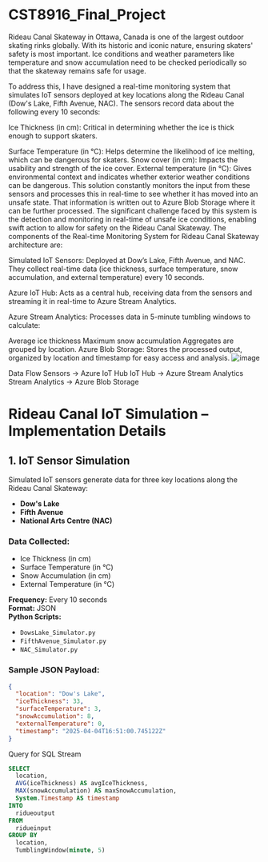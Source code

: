 # CST8916_Final_Project
Rideau Canal Skateway in Ottawa, Canada is one of the largest outdoor skating rinks globally. With its historic and iconic nature, ensuring skaters' safety is most important. Ice conditions and weather parameters like temperature and snow accumulation need to be checked periodically so that the skateway remains safe for usage.

To address this, I have designed a real-time monitoring system that simulates IoT sensors deployed at key locations along the Rideau Canal (Dow's Lake, Fifth Avenue, NAC). The sensors record data about the following every 10 seconds:

Ice Thickness (in cm): Critical in determining whether the ice is thick enough to support skaters.

Surface Temperature (in °C): Helps determine the likelihood of ice melting, which can be dangerous for skaters.
Snow cover (in cm): Impacts the usability and strength of the ice cover.
External temperature (in °C): Gives environmental context and indicates whether exterior weather conditions can be dangerous. This solution constantly monitors the input from these sensors and processes this in real-time to see whether it has moved into an unsafe state. That information is written out to Azure Blob Storage where it can be further processed.
The significant challenge faced by this system is the detection and monitoring in real-time of unsafe ice conditions, enabling swift action to allow for safety on the Rideau Canal Skateway. The components of the Real-time Monitoring System for Rideau Canal Skateway architecture are:

Simulated IoT Sensors: Deployed at Dow’s Lake, Fifth Avenue, and NAC. They collect real-time data (ice thickness, surface temperature, snow accumulation, and external temperature) every 10 seconds.

Azure IoT Hub: Acts as a central hub, receiving data from the sensors and streaming it in real-time to Azure Stream Analytics.

Azure Stream Analytics: Processes data in 5-minute tumbling windows to calculate:

Average ice thickness
Maximum snow accumulation Aggregates are grouped by location.
Azure Blob Storage: Stores the processed output, organized by location and timestamp for easy access and analysis.
![image](https://github.com/user-attachments/assets/470969f0-4422-45a2-9b2b-07e45a8d6636)

Data Flow
Sensors → Azure IoT Hub
IoT Hub → Azure Stream Analytics
Stream Analytics → Azure Blob Storage

# Rideau Canal IoT Simulation – Implementation Details

## 1. IoT Sensor Simulation

Simulated IoT sensors generate data for three key locations along the Rideau Canal Skateway:
- **Dow's Lake**
- **Fifth Avenue**
- **National Arts Centre (NAC)**

### Data Collected:
- Ice Thickness (in cm)
- Surface Temperature (in °C)
- Snow Accumulation (in cm)
- External Temperature (in °C)

**Frequency:** Every 10 seconds  
**Format:** JSON  
**Python Scripts:**  
- `DowsLake_Simulator.py`  
- `FifthAvenue_Simulator.py`  
- `NAC_Simulator.py`

### Sample JSON Payload:
```json
{
  "location": "Dow's Lake",
  "iceThickness": 33,
  "surfaceTemperature": 3,
  "snowAccumulation": 8,
  "externalTemperature": 0,
  "timestamp": "2025-04-04T16:51:00.745122Z"
}
```
Query for SQL Stream
``` sql
SELECT
  location,
  AVG(iceThickness) AS avgIceThickness,
  MAX(snowAccumulation) AS maxSnowAccumulation,
  System.Timestamp AS timestamp
INTO
  ridueoutput
FROM
  ridueinput
GROUP BY
  location,
  TumblingWindow(minute, 5)
